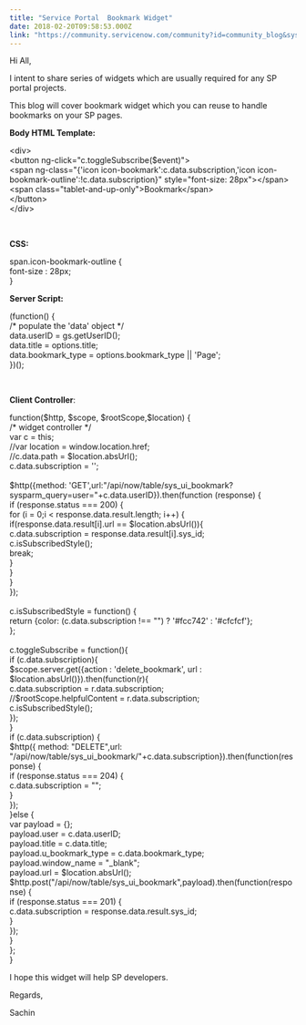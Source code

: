 ```yaml
---
title: "Service Portal  Bookmark Widget"
date: 2018-02-20T09:58:53.000Z
link: "https://community.servicenow.com/community?id=community_blog&sys_id=5d6f964bdbd4d3445322f4621f961917"
---
```

<p>Hi All,</p>
<p>I intent to share series of widgets which are usually required for any SP portal projects.</p>
<p>This blog will cover bookmark widget which you can reuse to handle bookmarks on your SP pages.</p>
<p><strong>Body HTML Template:</strong></p>
<p>&lt;div&gt;<br /> &lt;button ng-click&#61;&#34;c.toggleSubscribe($event)&#34;&gt;<br /> &lt;span ng-class&#61;&#34;{&#39;icon icon-bookmark&#39;:c.data.subscription,&#39;icon icon-bookmark-outline&#39;:!c.data.subscription}&#34; style&#61;&#34;font-size: 28px&#34;&gt;&lt;/span&gt;<br /> &lt;span class&#61;&#34;tablet-and-up-only&#34;&gt;Bookmark&lt;/span&gt;<br /> &lt;/button&gt;<br />&lt;/div&gt;</p>
<p> </p>
<p><strong>CSS:</strong></p>
<p>span.icon-bookmark-outline {<br /> font-size : 28px;<br />}</p>
<p><strong>Server Script:</strong></p>
<p>(function() {<br /> /* populate the &#39;data&#39; object */<br /> data.userID &#61; gs.getUserID();<br /> data.title &#61; options.title;<br /> data.bookmark_type &#61; options.bookmark_type || &#39;Page&#39;;<br />})();</p>
<p> </p>
<p><strong>Client Controller</strong>:</p>
<p>function($http, $scope, $rootScope,$location) {<br /> /* widget controller */<br /> var c &#61; this;<br /> //var location &#61; window.location.href;<br /> //c.data.path &#61; $location.absUrl();<br /> c.data.subscription &#61; &#39;&#39;;<br /> <br /> $http({method: &#39;GET&#39;,url:&#34;/api/now/table/sys_ui_bookmark?sysparm_query&#61;user&#61;&#34;&#43;c.data.userID}).then(function (response) {<br /> if (response.status &#61;&#61;&#61; 200) {<br /> for (i &#61; 0;i &lt; response.data.result.length; i&#43;&#43;) {<br /> if(response.data.result[i].url &#61;&#61; $location.absUrl()){<br /> c.data.subscription &#61; response.data.result[i].sys_id;<br /> c.isSubscribedStyle();<br /> break;<br /> }<br /> }<br /> }<br /> });<br /> <br /> c.isSubscribedStyle &#61; function() {<br /> return {color: (c.data.subscription !&#61;&#61; &#34;&#34;) ? &#39;#fcc742&#39; : &#39;#cfcfcf&#39;};<br /> };<br /> <br /> c.toggleSubscribe &#61; function(){<br /> if (c.data.subscription){<br /> $scope.server.get({action : &#39;delete_bookmark&#39;, url : $location.absUrl()}).then(function(r){<br /> c.data.subscription &#61; r.data.subscription;<br /> //$rootScope.helpfulContent &#61; r.data.subscription;<br /> c.isSubscribedStyle();<br /> });<br /> }<br /> if (c.data.subscription) {<br /> $http({ method: &#34;DELETE&#34;,url: &#34;/api/now/table/sys_ui_bookmark/&#34;&#43;c.data.subscription}).then(function(response) {<br /> if (response.status &#61;&#61;&#61; 204) {<br /> c.data.subscription &#61; &#34;&#34;;<br /> }<br /> });<br /> }else {<br /> var payload &#61; {};<br /> payload.user &#61; c.data.userID;<br /> payload.title &#61; c.data.title;<br /> payload.u_bookmark_type &#61; c.data.bookmark_type;<br /> payload.window_name &#61; &#34;_blank&#34;;<br /> payload.url &#61; $location.absUrl();<br /> $http.post(&#34;/api/now/table/sys_ui_bookmark&#34;,payload).then(function(response) {<br /> if (response.status &#61;&#61;&#61; 201) {<br /> c.data.subscription &#61; response.data.result.sys_id;<br /> }<br /> });<br /> }<br /> };<br /> }</p>
<p>I hope this widget will help SP developers.</p>
<p>Regards,</p>
<p>Sachin</p>
<p> </p>
<p> </p>
<p> </p>